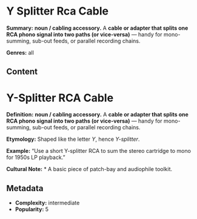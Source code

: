 # Y Splitter Rca Cable

**Summary:** **noun / cabling accessory.** A **cable or adapter that splits one RCA phono signal into two paths (or vice-versa)** — handy for mono-summing, sub-out feeds, or parallel recording chains.

**Genres:** all

## Content

# Y-Splitter RCA Cable

**Definition:** **noun / cabling accessory.** A **cable or adapter that splits one RCA phono signal into two paths (or vice-versa)** — handy for mono-summing, sub-out feeds, or parallel recording chains.

**Etymology:** Shaped like the letter *Y*, hence *Y-splitter*.

**Example:** “Use a short Y-splitter RCA to sum the stereo cartridge to mono for 1950s LP playback.”

**Cultural Note:** * A basic piece of patch-bay and audiophile toolkit.

## Metadata

- **Complexity:** intermediate
- **Popularity:** 5
